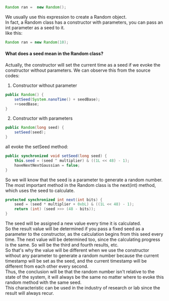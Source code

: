 ```java
Random ran =  new Random();
```
We usually use this expression to create a Random object.<br />In fact, a Random class has a constructor with parameters, you can pass an int parameter as a seed to it.<br />like this:
```java
Random ran = new Random(10);
```
<a name="PybdT"></a>
#### What does a seed mean in the Random class?
Actually, the constructor will set the current time as a seed if we evoke the constructor without parameters. We can observe this from the source codes:

1. Constructor without parameter
```java
public Random() {
    setSeed(System.nanoTime() + seedBase);
    ++seedBase;
}
```

2. Constructor with parameters
```java
public Random(long seed) {
    setSeed(seed);
}
```
all evoke the setSeed method:
```java
public synchronized void setSeed(long seed) {
    this.seed = (seed ^ multiplier) & ((1L << 48) - 1);
    haveNextNextGaussian = false;
}
```
So we will know that the seed is a parameter to generate a random number.<br />The most important method in the Random class is the next(int) method, which uses the seed to calculate.
```java
protected synchronized int next(int bits) {
    seed = (seed * multiplier + 0xbL) & ((1L << 48) - 1);
    return (int) (seed >>> (48 - bits));
}
```
The seed will be assigned a new value every time it is calculated.<br />So the result value will be determined if you pass a fixed seed as a parameter to the constructor, as the calculation begins from this seed every time. The next value will be determined too, since the calculating progress is the same. So will be the third and fourth results, etc.<br />So that's why the value will be different when we use the constructor without any parameter to generate a random number because the current timestamp will be set as the seed, and the current timestamp will be different from each other every second.<br />Thus, the conclusion will be that the random number isn't relative to the state of the system, it will always be the same no matter where to evoke this random method with the same seed.<br />This characteristic can be used in the industry of research or lab since the result will always recur.
